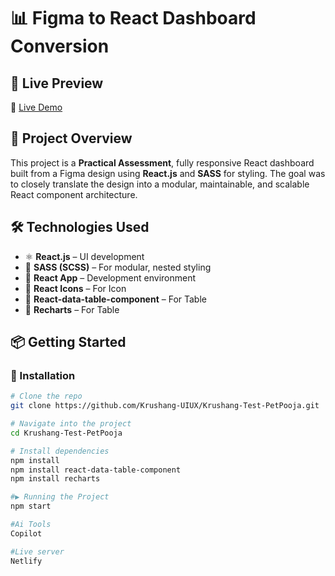 # 📊 Figma to React Dashboard Conversion

## 🚀 Live Preview
🔗 [Live Demo](https://krushang-petpoojatask.netlify.app/)

## 📁 Project Overview
This project is a **Practical Assessment**, fully responsive React dashboard built from a Figma design using **React.js** and **SASS** for styling. The goal was to closely translate the design into a modular, maintainable, and scalable React component architecture.

## 🛠️ Technologies Used
- ⚛️ **React.js** – UI development
- 🎨 **SASS (SCSS)** – For modular, nested styling
- 🔧 **React App** – Development environment 
- 🧩 **React Icons** – For Icon
- 🧩 **React-data-table-component** – For Table
- 🧩 **Recharts** – For Table

## 📦 Getting Started

### 🔧 Installation
```bash
# Clone the repo
git clone https://github.com/Krushang-UIUX/Krushang-Test-PetPooja.git

# Navigate into the project
cd Krushang-Test-PetPooja

# Install dependencies
npm install
npm install react-data-table-component
npm install recharts

#▶️ Running the Project
npm start

#Ai Tools
Copilot

#Live server
Netlify
